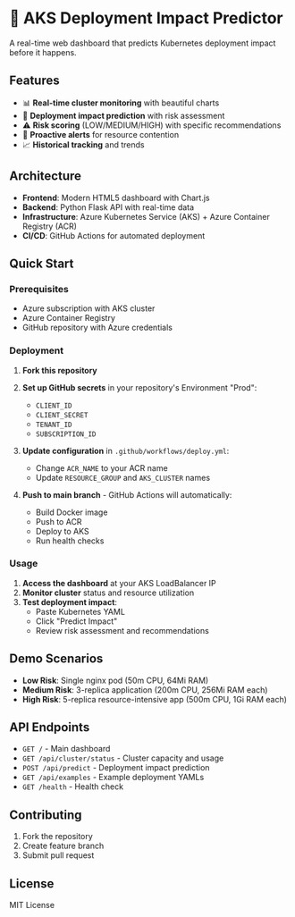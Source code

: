# 🔮 AKS Deployment Impact Predictor

A real-time web dashboard that predicts Kubernetes deployment impact before it happens.

## Features

- 📊 **Real-time cluster monitoring** with beautiful charts
- 🎯 **Deployment impact prediction** with risk assessment
- ⚠️ **Risk scoring** (LOW/MEDIUM/HIGH) with specific recommendations
- 🚨 **Proactive alerts** for resource contention
- 📈 **Historical tracking** and trends

## Architecture

- **Frontend**: Modern HTML5 dashboard with Chart.js
- **Backend**: Python Flask API with real-time data
- **Infrastructure**: Azure Kubernetes Service (AKS) + Azure Container Registry (ACR)
- **CI/CD**: GitHub Actions for automated deployment

## Quick Start

### Prerequisites
- Azure subscription with AKS cluster
- Azure Container Registry
- GitHub repository with Azure credentials

### Deployment

1. **Fork this repository**
2. **Set up GitHub secrets** in your repository's Environment "Prod":
   - `CLIENT_ID`
   - `CLIENT_SECRET` 
   - `TENANT_ID`
   - `SUBSCRIPTION_ID`

3. **Update configuration** in `.github/workflows/deploy.yml`:
   - Change `ACR_NAME` to your ACR name
   - Update `RESOURCE_GROUP` and `AKS_CLUSTER` names

4. **Push to main branch** - GitHub Actions will automatically:
   - Build Docker image
   - Push to ACR
   - Deploy to AKS
   - Run health checks

### Usage

1. **Access the dashboard** at your AKS LoadBalancer IP
2. **Monitor cluster** status and resource utilization
3. **Test deployment impact**:
   - Paste Kubernetes YAML
   - Click "Predict Impact"
   - Review risk assessment and recommendations

## Demo Scenarios

- **Low Risk**: Single nginx pod (50m CPU, 64Mi RAM)
- **Medium Risk**: 3-replica application (200m CPU, 256Mi RAM each)
- **High Risk**: 5-replica resource-intensive app (500m CPU, 1Gi RAM each)

## API Endpoints

- `GET /` - Main dashboard
- `GET /api/cluster/status` - Cluster capacity and usage
- `POST /api/predict` - Deployment impact prediction
- `GET /api/examples` - Example deployment YAMLs
- `GET /health` - Health check

## Contributing

1. Fork the repository
2. Create feature branch
3. Submit pull request

## License

MIT License